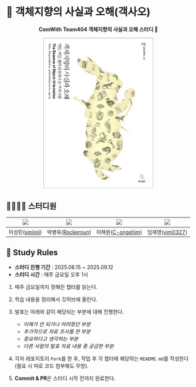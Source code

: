 # 📖 객체지향의 사실과 오해(객사오)

<p align="center">
  <strong>ComWith Team404 객체지향의 사실과 오해 스터디 👊</strong>
</p>

<p align="center">
  <img src="./image/9788998139766.jpg" width="300">
</p>

## 👩‍💻👨‍💻 스터디원

<div align="center">

| <img src="https://github.com/smiinii.png" width="120"> | <img src="https://github.com/Rockernun.png" width="120"> | <img src="https://github.com/C-ongshim.png" width="120"> | <img src="https://github.com/yim0327.png" width="120"> |
|:---:|:---:|:---:|:---:|
| 이성민([smiinii](https://github.com/smiinii)) | 박병욱([Rockernun](https://github.com/Rockernun)) | 이채원([C-ongshim](https://github.com/C-ongshim)) | 임재영([yim0327](https://github.com/yim0327)) |

</div>

## 📌 Study Rules

- **스터디 진행 기간** : 2025.08.15 ~ 2025.09.12
- **스터디 시간** : 매주 금요일 오후 1시

1. 매주 금요일까지 정해진 챕터를 읽는다.
2. 학습 내용을 정리해서 깃허브에 올린다.
3. 발표는 아래와 같이 해당되는 부분에 대해 진행한다.
    
    - *이해가 안 되거나 어려웠던 부분*
    - *추가적으로 자료 조사를 한 부분*
    - *중요하다고 생각하는 부분*
    - *다른 사람의 발표 자료 내용 중 궁금한 부분*
4. 각자 레포지토리 `Fork`를 한 후, 작업 후 각 챕터에 해당하는 `README.md`를 작성한다(필요 시 따로 코드 첨부해도 무방).  
5. **Commit & PR**은 스터디 시작 전까지 완료한다.    
